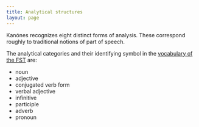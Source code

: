 ```yaml
---
title: Analytical structures
layout: page
---
```


Kanónes recognizes eight distinct forms of analysis.  These correspond roughly to traditional notions of part of speech.

The analytical categories and their identifying symbol in the [vocabulary of the FST](../FST-symbols) are:


- noun <noun>
- adjective <adj>
- conjugated verb form <verb>
- verbal adjective <vadj>
- infinitive <infin>
- participle <ptcpl>
- adverb <adv>
- pronoun <pron>
